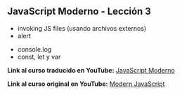 ## JavaScript Moderno - Lección 3

+ invoking JS files (usando archivos externos)
+ alert
* console.log
* const, let y var

**Link al curso traducido en YouTube:** [JavaScript Moderno](https://www.youtube.com/channel/UCuSHTq2yiCY5QBNoEXv8JpA/)

**Link al curso original en YouTube:** [Modern JavaScript](https://www.youtube.com/playlist?list=PL4cUxeGkcC9haFPT7J25Q9GRB_ZkFrQAc)
